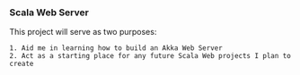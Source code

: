 ### Scala Web Server
This project will serve as two purposes:

    1. Aid me in learning how to build an Akka Web Server
    2. Act as a starting place for any future Scala Web projects I plan to create